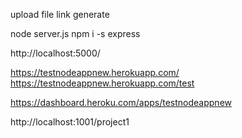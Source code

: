 upload file
link generate


 node server.js
npm i -s express

http://localhost:5000/

https://testnodeappnew.herokuapp.com/
https://testnodeappnew.herokuapp.com/test

https://dashboard.heroku.com/apps/testnodeappnew


http://localhost:1001/project1

